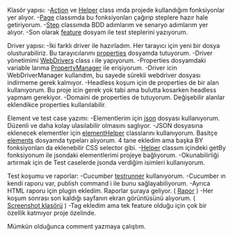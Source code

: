 
Klasör yapısı:
-[Action](src/test/java/utils/helpers/Action.java) ve [Helper](src/test/java/utils/helpers/Helper.java) class ımda projede kullandığım fonksiyonlar yer alıyor. 
-[Page](src/test/java/pages/CommonPage.java) classımda bu fonksiyonları çağırıp steplere hazır hale getiriyorum.
-[Step](src/test/java/steps/CommonStep.java) classımda BDD adımlarım ve senaryo adımlarım yer alıyor.
-Son olarak [feature](src/test/resources/features/task.feature) dosyam ile test steplerini yazıyorum.

Driver yapısı:
-İki farklı driver ile hazırladım. Her tarayıcı için yeni bir dosya olusturabiliriz. Bu tarayıcılarımı [properties](src/test/resources/properties/env.properties) dosyamda tutuyorum.
-Driver yönetimimi [WebDrivers](src/test/java/utils/drivers/WebDrivers.java) class ı ile yapıyorum.
-Properties dosyamdaki variable larıma [PropertyManager](src/test/java/utils/helpers/PropertyManager.java) ile erişiyorum.
-Driver icin WebDriverManager kullandım, bu sayede sürekli webdriver dosyası indirmeme gerek kalmıyor.
-Headless koşum için de properties de bir alan kullanıyorum. Bu proje icin gerek yok tabi ama bulutta kosarken headless yapmam gerekiyor.
-Domaini de properties de tutuyorum. Değişebilir alanlar eklendikce properties kullanılabilir. 

Element ve test case yazımı:
-Elementlerim için [json](src/test/resources/elements/mainPage.json) dosyası kullanıyorum. Düzenli ve daha kolay ulasılabilir olmasını saglıyor.
-JSON dosyasına eklenecek elementler için [elementHelper](src/test/java/utils/helpers/elementHelper) classlarını kullanıyorum. Basitçe [elements](src/test/java/utils/helpers/elementHelper/Elements.java) dosyamda typeları alıyorum. 4 tane ekledim ama başka BY fonksiyonları da eklenebilir CSS selector gibi.
-[Helper](src/test/java/utils/helpers/Helper.java#L113) classım içindeki getBy fonksiyonum ile jsondaki elementlerimi projeye bağlıyorum.
-Okunabilirliği artırmak için de Test caselerde jsonda verdiğim isimleri kullanıyorum.

Test koşumu ve raporlar:
-Cucumber [testrunner](src/test/java/Runner/TestRunner.java) kullanıyorum.
-Cucumber ın kendi raporu var, publish command i ile bunu sağlayabiliyorum.
-Ayrıca HTML raporu için plugin ekledim. Raporlar şuraya geliyor. ( [Rapor](target/cucumber-report.html) )
-Her koşum sonrası son kaldığı sayfanın ekran görüntüsünü alıyorum. ( [Screenshot klasörü](target/ss) )
-Tag ekledim ama tek feature olduğu için çok bir özellik katmıyor proje özelinde.

Mümkün olduğunca comment yazmaya çalıştım.

